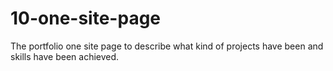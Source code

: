 # 10-one-site-page

The portfolio one site page to describe what kind of projects have been and skills have been achieved.